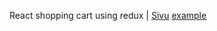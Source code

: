 React shopping cart using redux | [Sivu](https://student.labranet.jamk.fi/~aa4499/react/build/)
<a href="http://example.com/" target="_blank">example</a>

